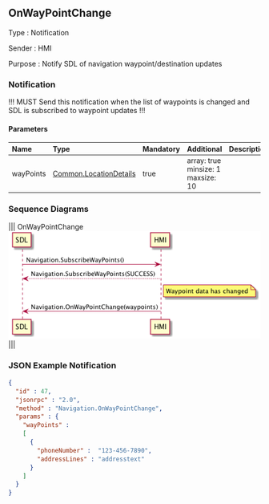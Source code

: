 ## OnWayPointChange

Type
: Notification

Sender
: HMI

Purpose
: Notify SDL of navigation waypoint/destination updates

### Notification

!!! MUST
Send this notification when the list of waypoints is changed and SDL is subscribed to waypoint updates
!!!

#### Parameters

|Name|Type|Mandatory|Additional|Description|
|:---|:---|:--------|:---------|:----------|
|wayPoints|[Common.LocationDetails](../../common/structs/#locationdetails)|true|array: true<br>minsize: 1<br>maxsize: 10||

### Sequence Diagrams
|||
OnWayPointChange
![OnWayPointChange](./assets/OnWayPointChange.png)
|||

### JSON Example Notification

```json
{
  "id" : 47,
  "jsonrpc" : "2.0",
  "method" : "Navigation.OnWayPointChange",
  "params" : {
    "wayPoints" :
    [
      {
        "phoneNumber" :  "123-456-7890",
        "addressLines" : "addresstext"
      }
    ]
  }
}
```
